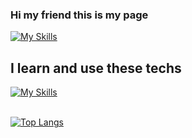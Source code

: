 ### Hi my friend this is my page 
 [![My Skills](https://skillicons.dev/icons?i=github&theme=light)](https://skillicons.dev)

## I learn and use these techs <br>
[![My Skills](https://skillicons.dev/icons?i=html,css,javascript,cpp,raspberrypi,py,pycharm,cs&theme=light)](https://skillicons.dev)<br><br>

 [![Top Langs](https://github-readme-stats.vercel.app/api/top-langs/?username=harunmyesilyurt&layout=compact&theme=midnight-purple)](https://github.com/harunmyesilyurt/github-readme-stats)

